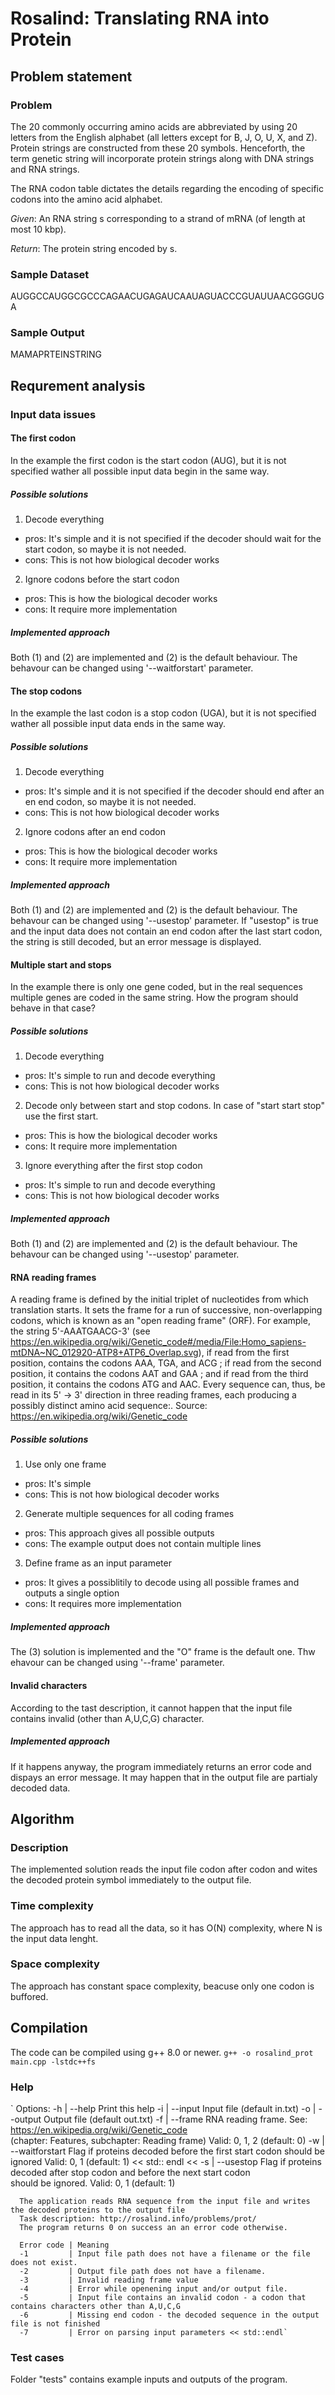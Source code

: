 # Rosalind: Translating RNA into Protein
## Problem statement
### Problem
The 20 commonly occurring amino acids are abbreviated by using 20 letters from the English alphabet (all letters except for B, J, O, U, X, and Z). Protein strings are constructed from these 20 symbols. Henceforth, the term genetic string will incorporate protein strings along with DNA strings and RNA strings.

The RNA codon table dictates the details regarding the encoding of specific codons into the amino acid alphabet.

*Given*: An RNA string s corresponding to a strand of mRNA (of length at most 10 kbp).

*Return*: The protein string encoded by s.

### Sample Dataset
AUGGCCAUGGCGCCCAGAACUGAGAUCAAUAGUACCCGUAUUAACGGGUGA
### Sample Output
MAMAPRTEINSTRING

## Requrement analysis
### Input data issues

#### The first codon
In the example the first codon is the start codon (AUG), but it is not specified wather all possible input data begin in the same way.
##### Possible solutions
1. Decode everything
  - pros: It's simple and it is not specified if the decoder should wait for the start codon, so maybe it is not needed.
  - cons: This is not how biological decoder works
2. Ignore codons before the start codon
  - pros: This is how the biological decoder works
  - cons: It require more implementation
##### Implemented approach
Both (1) and (2) are implemented and (2) is the default behaviour. The behavour can be changed using '--waitforstart' parameter.

#### The stop codons
In the example the last codon is a stop codon (UGA), but it is not specified wather all possible input data ends in the same way.
##### Possible solutions
1. Decode everything
  - pros: It's simple and it is not specified if the decoder should end after an en end codon, so maybe it is not needed.
  - cons: This is not how biological decoder works
2. Ignore codons after an end codon
  - pros: This is how the biological decoder works
  - cons: It require more implementation
##### Implemented approach
Both (1) and (2) are implemented and (2) is the default behaviour. The behavour can be changed using '--usestop' parameter. If "usestop" is true and the input data does not contain an end codon after the last start codon, the string is still decoded, but an error message is displayed.

#### Multiple start and stops
In the example there is only one gene coded, but in the real sequences multiple genes are coded in the same string. How the program should behave in that case?
##### Possible solutions
1. Decode everything
  - pros: It's simple to run and decode everything
  - cons: This is not how biological decoder works
2. Decode only between start and stop codons. In case of "start start stop" use the first start.
  - pros: This is how the biological decoder works
  - cons: It require more implementation
3. Ignore everything after the first stop codon
  - pros: It's simple to run and decode everything
  - cons: This is not how biological decoder works
##### Implemented approach
Both (1) and (2) are implemented and (2) is the default behaviour. The behavour can be changed using '--usestop' parameter.

#### RNA reading frames
A reading frame is defined by the initial triplet of nucleotides from which translation starts. It sets the frame for a run of successive, non-overlapping codons, which is known as an "open reading frame" (ORF). For example, the string 5'-AAATGAACG-3' (see https://en.wikipedia.org/wiki/Genetic_code#/media/File:Homo_sapiens-mtDNA~NC_012920-ATP8+ATP6_Overlap.svg), if read from the first position, contains the codons AAA, TGA, and ACG ; if read from the second position, it contains the codons AAT and GAA ; and if read from the third position, it contains the codons ATG and AAC. Every sequence can, thus, be read in its 5' → 3' direction in three reading frames, each producing a possibly distinct amino acid sequence:. Source: https://en.wikipedia.org/wiki/Genetic_code
##### Possible solutions
1. Use only one frame
  - pros: It's simple
  - cons: This is not how biological decoder works
2. Generate multiple sequences for all coding frames
  - pros: This approach gives all possible outputs
  - cons: The example output does not contain multiple lines
3. Define frame as an input parameter
  - pros: It gives a possiblitily to decode using all possible frames and outputs a single option
  - cons: It requires more implementation
##### Implemented approach
The (3) solution is implemented and the "O" frame is the default one. Thw ehavour can be changed using '--frame' parameter.

#### Invalid characters
According to the tast description, it cannot happen that the input file contains invalid (other than A,U,C,G) character.
##### Implemented approach
If it happens anyway, the program immediately returns an error code and dispays an error message. It may happen that in the output file are partialy decoded data.

## Algorithm

### Description
The implemented solution reads the input file codon after codon and wites the decoded protein symbol immediately to the output file.
### Time complexity
The approach has to read all the data, so it has O(N) complexity, where N is the input data lenght.
### Space complexity
The approach has constant space complexity, beacuse only one codon is buffored.

## Compilation
The code can be compiled using g++ 8.0 or newer.
`g++ -o rosalind_prot  main.cpp -lstdc++fs`

### Help
`      Options: 
      -h | --help           Print this help 
      -i | --input          Input file (default in.txt) 
      -o | --output         Output file (default out.txt) 
      -f | --frame          RNA reading frame. See: https://en.wikipedia.org/wiki/Genetic_code  
                            (chapter: Features, subchapter: Reading frame) Valid: 0, 1, 2 (default: 0) 
      -w | --waitforstart   Flag if proteins decoded before the first start codon should be ignored 
                            Valid: 0, 1 (default: 1) << std:: endl <<
      -s | --usestop        Flag if proteins decoded after stop codon and before the next start codon  
                            should be ignored. Valid: 0, 1 (default: 1)  
      
      The application reads RNA sequence from the input file and writes the decoded proteins to the output file 
      Task description: http://rosalind.info/problems/prot/ 
      The program returns 0 on success an an error code otherwise. 
      
      Error code | Meaning  
      -1         | Input file path does not have a filename or the file does not exist. 
      -2         | Output file path does not have a filename. 
      -3         | Invalid reading frame value 
      -4         | Error while openening input and/or output file. 
      -5         | Input file contains an invalid codon - a codon that contains characters other than A,U,C,G 
      -6         | Missing end codon - the decoded sequence in the output file is not finished 
      -7         | Error on parsing input parameters << std::endl`
      
### Test cases
Folder "tests" contains example inputs and outputs of the program.
